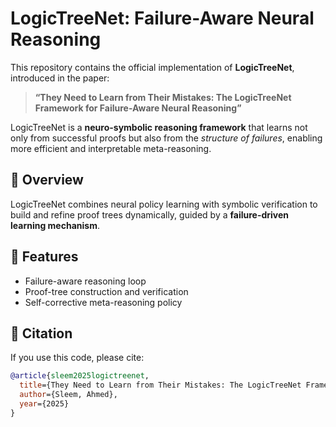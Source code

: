 # LogicTreeNet: Failure-Aware Neural Reasoning

This repository contains the official implementation of **LogicTreeNet**, introduced in the paper:

> **“They Need to Learn from Their Mistakes: The LogicTreeNet Framework for Failure-Aware Neural Reasoning”**  


LogicTreeNet is a **neuro-symbolic reasoning framework** that learns not only from successful proofs but also from the *structure of failures*, enabling more efficient and interpretable meta-reasoning.

## 📘 Overview
LogicTreeNet combines neural policy learning with symbolic verification to build and refine proof trees dynamically, guided by a **failure-driven learning mechanism**.

## 🧩 Features
- Failure-aware reasoning loop  
- Proof-tree construction and verification  
- Self-corrective meta-reasoning policy  

## 📄 Citation
If you use this code, please cite:
```bibtex
@article{sleem2025logictreenet,
  title={They Need to Learn from Their Mistakes: The LogicTreeNet Framework for Failure-Aware Neural Reasoning},
  author={Sleem, Ahmed},
  year={2025}
}
```


